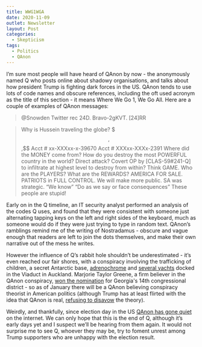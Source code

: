 ```yaml
---
title: WWG1WGA
date: 2020-11-09
outlet: Newsletter
layout: Post
categories:
  - Skepticism
tags:
  - Politics
  - QAnon
---
```


I’m sure most people will have heard of QAnon by now - the anonymously named Q who posts online about shadowy organisations, and talks about how president Trump is fighting dark forces in the US. QAnon tends to use lots of code names and obscure references, including the oft used acronym as the title of this section - it means Where We Go 1, We Go All. Here are a couple of examples of QAnon messages:

<!-- more -->

> @Snowden
> Twitter rec 24D.
> Bravo-2gKVT.
> \[24\]RR

> Why is Hussein traveling the globe?
> $$$,$$$,$$$
> Acct # xx-XXXxx-x-39670
> Acct # XXXxx-XXXx-2391
> Where did the MONEY come from?
> How do you destroy the most POWERFUL country in the world?
> Direct attack?
> Covert OP by \[CLAS-59#241-Q\] to infiltrate at highest level to destroy from within?
> Think GAME.
> Who are the PLAYERS?
> What are the REWARDS?
> AMERICA FOR SALE.
> PATRIOTS in FULL CONTROL.
> We will make more public.
> SA was strategic.
> “We know” “Do as we say or face consequences”
> These people are stupid!

Early on in the Q timeline, an IT security analyst performed an analysis of the codes Q uses, and found that they were consistent with someone just alternating tapping keys on the left and right sides of the keyboard, much as someone would do if they were just trying to type in random text. QAnon’s ramblings remind me of the writing of Nostradamus - obscure and vague enough that readers are left to join the dots themselves, and make their own narrative out of the mess he writes.

<template-embed-tweet value="https://twitter.com/m8urnett/status/1029119453345198080" />

However the influence of Q’s rabbit hole shouldn’t be underestimated - it’s even reached our fair shores, with a conspiracy involving the trafficking of children, a secret Antarctic base, [adrenochrome](https://thespinoff.co.nz/society/07-04-2020/explainer-adrenochrome-the-drug-that-doesnt-exist/) and [several yachts](https://thespinoff.co.nz/society/30-06-2020/why-are-conspiracy-theorists-monitoring-yachts-in-aucklands-viaduct/) docked in the Viaduct in Auckland. Marjorie Taylor Greene, a firm believer in the QAnon conspiracy, [won the nomination](https://www.theguardian.com/us-news/2020/nov/03/qanon-marjorie-taylor-greene-wins-congress) for Georgia's 14th congressional district - so as of January there will be a QAnon believing conspiracy theorist in American politics (although Trump has at least flirted with the idea that QAnon is real, [refusing to disavow](https://www.theguardian.com/us-news/2020/oct/15/qanon-trump-refuses-disavow-conspiracy-theory-town-hall) the theory).

Weirdly, and thankfully, since election day in the US [QAnon has gone quiet](https://foreignpolicy.com/2020/11/06/qanon-coping-trump-likely-loss-where-is-q/) on the internet. We can only hope that this is the end of Q, although it’s early days yet and I suspect we’ll be hearing from them again. It would not surprise me to see Q, whoever they may be, try to foment unrest among Trump supporters who are unhappy with the election result.
